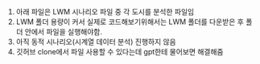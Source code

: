 1. 아래 파일은 LWM 시나리오 파일 중 각 도시를 분석한 파일임
2. LWM 폴더 용량이 커서 실제로 코드해보기위해서는 LWM 폴더를 다운받은 후 폴더 안에서 파일을 실행해야함.
3. 아직 동적 시나리오(시계열 데이터 분석) 진행하지 않음
4. 깃허브 clone에서 파일 사용할 수 있다는데 gpt한테 물어보면 해결해줌
